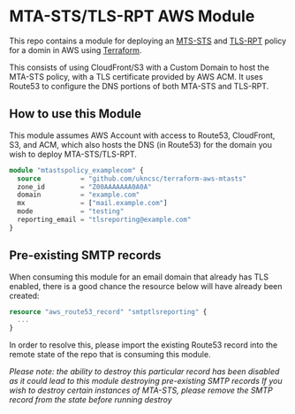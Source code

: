 # MTA-STS/TLS-RPT AWS Module

This repo contains a module for deploying an [MTS-STS](https://tools.ietf.org/html/rfc8461) and [TLS-RPT](https://tools.ietf.org/html/rfc8460) policy for a domin in AWS using [Terraform](https://www.terraform.io/).

This consists of using CloudFront/S3 with a Custom Domain to host the MTA-STS policy, with a TLS certificate provided by AWS ACM. It uses Route53 to configure the DNS portions of both MTA-STS and TLS-RPT.

## How to use this Module

This module assumes AWS Account with access to Route53, CloudFront, S3, and ACM, which also hosts the DNS (in Route53) for the domain you wish to deploy MTA-STS/TLS-RPT.

```terraform
module "mtastspolicy_examplecom" {
  source          = "github.com/ukncsc/terraform-aws-mtasts"
  zone_id         = "Z00AAAAAAA0A0A"
  domain          = "example.com"
  mx              = ["mail.example.com"]
  mode            = "testing"
  reporting_email = "tlsreporting@example.com"
}
```

## Pre-existing SMTP records

When consuming this module for an email domain that already has TLS enabled, there is a good chance the resource below will have already been created:

```terraform
resource "aws_route53_record" "smtptlsreporting" {
  ...
}
```

In order to resolve this, please import the existing Route53 record into the remote state of the repo that is consuming this module.

*Please note: the ability to destroy this particular record has been disabled as it could lead to this module destroying pre-existing SMTP records*
*If you wish to destroy certain instances of MTA-STS, please remove the SMTP record from the state before running destroy*